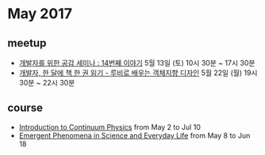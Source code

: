 # May 2017

## meetup

* [개발자를 위한 공감 세미나 : 14번째 이야기](http://onoffmix.com/event/93165) 5월 13일 (토) 10시 30분 ~ 17시 30분
* [개발자, 한 달에 책 한 권 읽기 - 루비로 배우는 객체지향 디자인](http://onoffmix.com/event/98263) 5월 22일 (월) 19시 30분 ~ 22시 30분

## course

* [Introduction to Continuum Physics](https://www.edx.org/course/introduction-continuum-physics-michiganx-phy701x) from May 2 to Jul 10
* [Emergent Phenomena in Science and Everyday Life](https://www.coursera.org/learn/emergent-phenomena) from May 8 to Jun 18

